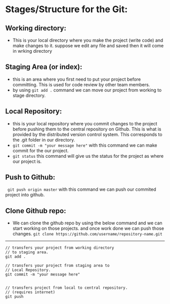 # Stages/Structure for the Git: 

## Working directory: 
- This is your local directory where you make the project (write code) and make changes to it. suppose we edit any file and saved then it will come in wrking directory

## Staging Area (or index): 
- this is an area where you first need to put your project before committing. This is used for code review by other team members.
- by using ```git add .``` command we can move our project from working to stage directory.

## Local Repository: 
- this is your local repository where you commit changes to the project before pushing them to the central repository on Github. This is what is provided by the 
  distributed version control system. This corresponds to the .git folder in our directory.
- ```git commit -m "your message here"``` with this command we can make commit for the our project.
- ```git status``` this command will give us the status for the project as where our project is.

## Push to Github:
``` git push origin master``` with this command we can push our commited project into github.

## Clone Github repo:
- We can clone the github repo by using the below command and we can start working on those projects. and once work done we can push those changes.
```git clone https://github.com/username/repository-name.git```

-----------------------------------------------------------------------------------------------

```
// transfers your project from working directory
// to staging area.
git add .

// transfers your project from staging area to 
// Local Repository.
git commit -m "your message here"


// transfers project from local to central repository.
// (requires internet)
git push
```
